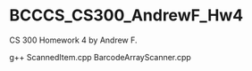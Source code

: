 # BCCCS_CS300_AndrewF_Hw4
CS 300 Homework 4 by Andrew F.

g++ ScannedItem.cpp BarcodeArrayScanner.cpp